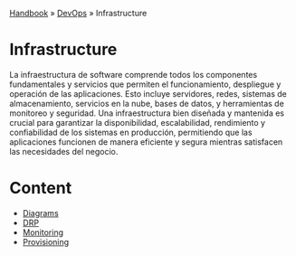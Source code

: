 [Handbook](/readme.md) » [DevOps](/devops/readme.md) » Infrastructure

# Infrastructure

La infraestructura de software comprende todos los componentes fundamentales y servicios que permiten el funcionamiento, despliegue y operación de las aplicaciones. Esto incluye servidores, redes, sistemas de almacenamiento, servicios en la nube, bases de datos, y herramientas de monitoreo y seguridad. Una infraestructura bien diseñada y mantenida es crucial para garantizar la disponibilidad, escalabilidad, rendimiento y confiabilidad de los sistemas en producción, permitiendo que las aplicaciones funcionen de manera eficiente y segura mientras satisfacen las necesidades del negocio.

# Content

- [Diagrams](/devops/infrastructure/diagrams.md)
- [DRP](/devops/infrastructure/drp/readme.md)
- [Monitoring](/devops/infrastructure/monitoring/readme.md)
- [Provisioning](/devops/infrastructure/provisioning/readme.md)
